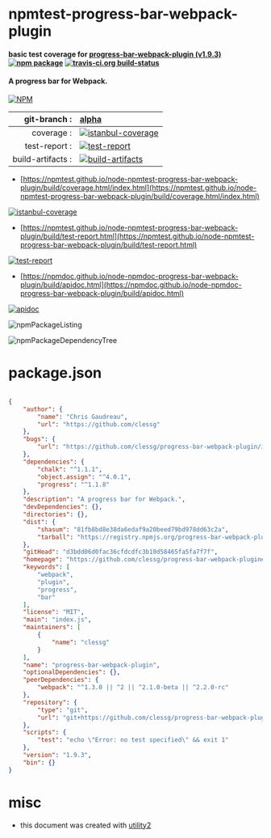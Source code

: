 # npmtest-progress-bar-webpack-plugin

#### basic test coverage for  [progress-bar-webpack-plugin (v1.9.3)](https://github.com/clessg/progress-bar-webpack-plugin#readme)  [![npm package](https://img.shields.io/npm/v/npmtest-progress-bar-webpack-plugin.svg?style=flat-square)](https://www.npmjs.org/package/npmtest-progress-bar-webpack-plugin) [![travis-ci.org build-status](https://api.travis-ci.org/npmtest/node-npmtest-progress-bar-webpack-plugin.svg)](https://travis-ci.org/npmtest/node-npmtest-progress-bar-webpack-plugin)

#### A progress bar for Webpack.

[![NPM](https://nodei.co/npm/progress-bar-webpack-plugin.png?downloads=true&downloadRank=true&stars=true)](https://www.npmjs.com/package/progress-bar-webpack-plugin)

| git-branch : | [alpha](https://github.com/npmtest/node-npmtest-progress-bar-webpack-plugin/tree/alpha)|
|--:|:--|
| coverage : | [![istanbul-coverage](https://npmtest.github.io/node-npmtest-progress-bar-webpack-plugin/build/coverage.badge.svg)](https://npmtest.github.io/node-npmtest-progress-bar-webpack-plugin/build/coverage.html/index.html)|
| test-report : | [![test-report](https://npmtest.github.io/node-npmtest-progress-bar-webpack-plugin/build/test-report.badge.svg)](https://npmtest.github.io/node-npmtest-progress-bar-webpack-plugin/build/test-report.html)|
| build-artifacts : | [![build-artifacts](https://npmtest.github.io/node-npmtest-progress-bar-webpack-plugin/glyphicons_144_folder_open.png)](https://github.com/npmtest/node-npmtest-progress-bar-webpack-plugin/tree/gh-pages/build)|

- [https://npmtest.github.io/node-npmtest-progress-bar-webpack-plugin/build/coverage.html/index.html](https://npmtest.github.io/node-npmtest-progress-bar-webpack-plugin/build/coverage.html/index.html)

[![istanbul-coverage](https://npmtest.github.io/node-npmtest-progress-bar-webpack-plugin/build/screenCapture.buildCi.browser.%252Ftmp%252Fbuild%252Fcoverage.lib.html.png)](https://npmtest.github.io/node-npmtest-progress-bar-webpack-plugin/build/coverage.html/index.html)

- [https://npmtest.github.io/node-npmtest-progress-bar-webpack-plugin/build/test-report.html](https://npmtest.github.io/node-npmtest-progress-bar-webpack-plugin/build/test-report.html)

[![test-report](https://npmtest.github.io/node-npmtest-progress-bar-webpack-plugin/build/screenCapture.buildCi.browser.%252Ftmp%252Fbuild%252Ftest-report.html.png)](https://npmtest.github.io/node-npmtest-progress-bar-webpack-plugin/build/test-report.html)

- [https://npmdoc.github.io/node-npmdoc-progress-bar-webpack-plugin/build/apidoc.html](https://npmdoc.github.io/node-npmdoc-progress-bar-webpack-plugin/build/apidoc.html)

[![apidoc](https://npmdoc.github.io/node-npmdoc-progress-bar-webpack-plugin/build/screenCapture.buildCi.browser.%252Ftmp%252Fbuild%252Fapidoc.html.png)](https://npmdoc.github.io/node-npmdoc-progress-bar-webpack-plugin/build/apidoc.html)

![npmPackageListing](https://npmtest.github.io/node-npmtest-progress-bar-webpack-plugin/build/screenCapture.npmPackageListing.svg)

![npmPackageDependencyTree](https://npmtest.github.io/node-npmtest-progress-bar-webpack-plugin/build/screenCapture.npmPackageDependencyTree.svg)



# package.json

```json

{
    "author": {
        "name": "Chris Gaudreau",
        "url": "https://github.com/clessg"
    },
    "bugs": {
        "url": "https://github.com/clessg/progress-bar-webpack-plugin/issues"
    },
    "dependencies": {
        "chalk": "^1.1.1",
        "object.assign": "^4.0.1",
        "progress": "^1.1.8"
    },
    "description": "A progress bar for Webpack.",
    "devDependencies": {},
    "directories": {},
    "dist": {
        "shasum": "81fb8bd8e38da6edaf9a20beed79bd978dd63c2a",
        "tarball": "https://registry.npmjs.org/progress-bar-webpack-plugin/-/progress-bar-webpack-plugin-1.9.3.tgz"
    },
    "gitHead": "d3bdd06d0fac36cfdcdfc3b10d58465fa5fa7f7f",
    "homepage": "https://github.com/clessg/progress-bar-webpack-plugin#readme",
    "keywords": [
        "webpack",
        "plugin",
        "progress",
        "bar"
    ],
    "license": "MIT",
    "main": "index.js",
    "maintainers": [
        {
            "name": "clessg"
        }
    ],
    "name": "progress-bar-webpack-plugin",
    "optionalDependencies": {},
    "peerDependencies": {
        "webpack": "^1.3.0 || ^2 || ^2.1.0-beta || ^2.2.0-rc"
    },
    "repository": {
        "type": "git",
        "url": "git+https://github.com/clessg/progress-bar-webpack-plugin.git"
    },
    "scripts": {
        "test": "echo \"Error: no test specified\" && exit 1"
    },
    "version": "1.9.3",
    "bin": {}
}
```



# misc
- this document was created with [utility2](https://github.com/kaizhu256/node-utility2)
